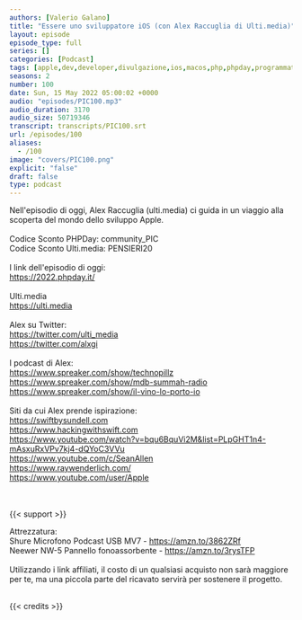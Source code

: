 ```yaml
---
authors: [Valerio Galano]
title: "Essere uno sviluppatore iOS (con Alex Raccuglia di Ulti.media)"
layout: episode
episode_type: full
series: []
categories: [Podcast]
tags: [apple,dev,developer,divulgazione,ios,macos,php,phpday,programmatore,software,sviluppo,ulti.media]
seasons: 2
number: 100
date: Sun, 15 May 2022 05:00:02 +0000
audio: "episodes/PIC100.mp3"
audio_duration: 3170
audio_size: 50719346
transcript: transcripts/PIC100.srt
url: /episodes/100
aliases: 
  - /100
image: "covers/PIC100.png"
explicit: "false"
draft: false
type: podcast
---
```

Nell'episodio di oggi, Alex Raccuglia (ulti.media) ci guida in un viaggio alla scoperta del mondo dello sviluppo Apple.<br />
<br />
Codice Sconto PHPDay: community_PIC<br />
Codice Sconto Ulti.media: PENSIERI20<br />
<br />
I link dell'episodio di oggi: <br />
<a href="https://2022.phpday.it/" rel="noopener">https://2022.phpday.it/</a><br />
<br />
Ulti.media<br />
<a href="https://ulti.media" rel="noopener">https://ulti.media</a><br />
<br />
Alex su Twitter:<br />
<a href="https://twitter.com/ulti_media" rel="noopener">https://twitter.com/ulti_media</a><br />
<a href="https://twitter.com/alxgi" rel="noopener">https://twitter.com/alxgi</a><br />
<br />
I podcast di Alex:<br />
<a href="https://www.spreaker.com/show/technopillz" rel="noopener">https://www.spreaker.com/show/technopillz</a><br />
<a href="https://www.spreaker.com/show/mdb-summah-radio" rel="noopener">https://www.spreaker.com/show/mdb-summah-radio</a><br />
<a href="https://www.spreaker.com/show/il-vino-lo-porto-io" rel="noopener">https://www.spreaker.com/show/il-vino-lo-porto-io</a><br />
<br />
Siti da cui Alex prende ispirazione:<br />
<a href="https://swiftbysundell.com" rel="noopener">https://swiftbysundell.com</a><br />
<a href="https://www.hackingwithswift.com" rel="noopener">https://www.hackingwithswift.com</a><br />
<a href="https://www.youtube.com/watch?v=bqu6BquVi2M&list=PLpGHT1n4-mAsxuRxVPv7kj4-dQYoC3VVu" rel="noopener">https://www.youtube.com/watch?v=bqu6BquVi2M&list=PLpGHT1n4-mAsxuRxVPv7kj4-dQYoC3VVu</a><br />
<a href="https://www.youtube.com/c/SeanAllen" rel="noopener">https://www.youtube.com/c/SeanAllen</a><br />
<a href="https://www.raywenderlich.com/" rel="noopener">https://www.raywenderlich.com/</a><br />
<a href="https://www.youtube.com/user/Apple" rel="noopener">https://www.youtube.com/user/Apple</a><br />
<br />
<br />


{{< support >}}

Attrezzatura:<br />
Shure Microfono Podcast USB MV7 - <a href="https://amzn.to/3862ZRf" rel="noopener">https://amzn.to/3862ZRf</a> <br />
Neewer NW-5 Pannello fonoassorbente - <a href="https://amzn.to/3rysTFP" rel="noopener">https://amzn.to/3rysTFP</a> <br />
<br />
Utilizzando i link affiliati, il costo di un qualsiasi acquisto non sarà maggiore per te, ma una piccola parte del ricavato servirà per sostenere il progetto.<br />
<br />


{{< credits >}}

<!-- more -->

